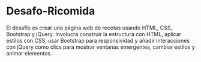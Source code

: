 # Desafo-Ricomida
El desafío es crear una página web de recetas usando HTML, CSS, Bootstrap y jQuery. Involucra construir la estructura con HTML, aplicar estilos con CSS, usar Bootstrap para responsividad y añadir interacciones con jQuery como clics para mostrar ventanas emergentes, cambiar estilos y animar elementos.
